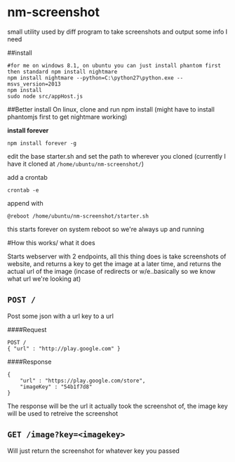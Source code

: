 nm-screenshot
=============

small utility used by diff program to take screenshots and output some info I need


##install

```
#for me on windows 8.1, on ubuntu you can just install phantom first then standard npm install nightmare
npm install nightmare --python=C:\python27\python.exe --msvs_version=2013
npm install
sudo node src/appHost.js 
```


##Better install
On linux, clone and run npm install (might have to install phantomjs first to get nightmare working)

**install forever**
```
npm install forever -g
```

edit the base starter.sh and set the path to wherever you cloned
(currently I have it cloned at ``/home/ubuntu/nm-screenshot/``)

add a crontab

```
crontab -e
```

append with

```
@reboot /home/ubuntu/nm-screenshot/starter.sh
```

this starts forever on system reboot so we're always up and running


#How this works/ what it does

Starts webserver with 2 endpoints, all this thing does is take screenshots of website, and returns a key to get the image at a later time, and returns the actual url of the image (incase of redirects or w/e..basically so we know what url we're looking at)

## ``POST /``

Post some json with a url key to a url


####Request
```
POST / 
{ "url" : "http://play.google.com" }
```

####Response

```
{
	"url" : "https://play.google.com/store",
	"imageKey" : "54b1f7d8"
}
```

The response will be the url it actually took the screenshot of, the image key will be used to retreive the screenshot


## ``GET /image?key=<imagekey>``

Will just return the screenshot for whatever key you passed 


